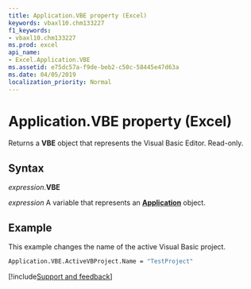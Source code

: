 ```yaml
---
title: Application.VBE property (Excel)
keywords: vbaxl10.chm133227
f1_keywords:
- vbaxl10.chm133227
ms.prod: excel
api_name:
- Excel.Application.VBE
ms.assetid: e75dc57a-f9de-beb2-c50c-58445e47d63a
ms.date: 04/05/2019
localization_priority: Normal
---
```



# Application.VBE property (Excel)

Returns a **VBE** object that represents the Visual Basic Editor. Read-only.


## Syntax

_expression_.**VBE**

_expression_ A variable that represents an **[Application](Excel.Application(object).md)** object.


## Example

This example changes the name of the active Visual Basic project.

```vb
Application.VBE.ActiveVBProject.Name = "TestProject"
```




[!include[Support and feedback](~/includes/feedback-boilerplate.md)]